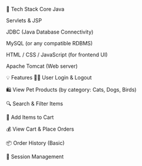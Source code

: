 🔧 Tech Stack
Core Java

Servlets & JSP

JDBC (Java Database Connectivity)

MySQL (or any compatible RDBMS)

HTML / CSS / JavaScript (for frontend UI)

Apache Tomcat (Web server)

💡 Features
🧑‍💻 User Login & Logout

🛍️ View Pet Products (by category: Cats, Dogs, Birds)

🔍 Search & Filter Items

🛒 Add Items to Cart

💰 View Cart & Place Orders

📦 Order History (Basic)

🔐 Session Management
